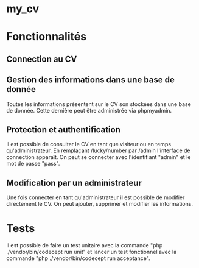 # my_cv
# Fonctionnalités
## Connection au CV
## Gestion des informations dans une base de donnée
Toutes les informations présentent sur le CV son stockées dans une base de donnée. Cette dernière peut être administrée via phpmyadmin.

## Protection et authentification
Il est possible de consulter le CV en tant que visiteur ou en temps qu'administrateur. En remplaçant /lucky/number par /admin l'interface de connection apparaît. On peut se connecter avec l'identifiant "admin" et le mot de passe "pass".

## Modification par un administrateur
Une fois connecter en tant qu'administrateur il est possible de modifier directement le CV. On peut ajouter, supprimer et modifier les informations.

# Tests
Il est possible de faire un test unitaire avec la commande "php ./vendor/bin/codecept run unit" et lancer un test fonctionnel avec la commande "php ./vendor/bin/codecept run acceptance".

